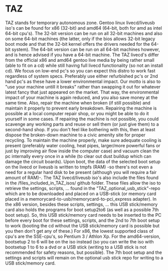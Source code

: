 # TAZ
TAZ stands for temporary autonomous zone.
Gentoo linux livecd/liveusb iso's can be found for x86 (32-bit) and amd64 (64-bit, both for amd as intel 64-bit cpu's).
The 32-bit version can be run on all 32-bit machines and also on some 64-bit machines (the latter, only if the bios allows 32-bit legacy boot mode and that the 32-bit kernel offers the drivers needed for the 64-bit system).
The 64-bit version can be run on all 64-bit machines however, and is hence advised if you have a 64-bit machine.
The TAZ livecd's differ from the official x86 and amd64 gentoo live media by being
rather small (able to fit on a cd) while still having full livecd functionality (so not an install cd).
We focus on low-end pc's so you can expect this distro to work fast regardless of system specs.
Preferably use either refurbished pc's or 2nd hand pc's as these have a lower environmental impact.
Our motto is also to "use your machine untill it breaks" rather than swapping it out for whatever latest fancy that just appeared on the market.
That way, the environmental impact of your machine is again reduced, and you also save money at the same time.
Also, repair the machine when broken (if still possible) and maintain it properly to prevent early breakdown.
Repairing the machine is possible at a local computer repair shop, or you might be able to do it yourself in some cases.
If repairing the machine is not possible, you could scavenge any working parts and reuse or sell them (or just give them) to a second-hand shop. If you don't feel like bothering with this, then at least dispose the broken-down machine to a civic amenity site for proper recycling.
To maintain the machine properly, make sure adequate cooling is present (preferably water cooling, heat pipes, larger/more powerful fans or just by improving air flow inside the computer case) and vacuum clean the pc internally every once in a while (to clear out dust buildup which can damage the circuit boards).
Upon boot, the data of the selected boot setup on the livecd or liveusb is written to tmpfs (RAM) -so there's not even a need for a 
regular hard disk to be present (although you will require a fair amount of RAM)-.
The TAZ livecd/liveusb iso's also include the files found in the /files_included_in_TAZ_isos/ github folder. These files allow the
iso to retrieve the settings, scripts, ... found in the "TAZ_optional_usb_stick"-repo which are to be downloaded and placed on a
USB-stick (or memory card placed in a memorycard-to-usb/memorycard-to-pci_express adapter). In the x86 version, besides these scripts, settings, ... this USB stick/memory card also holds the programs for boot setup2to6 (as well as a possible 7th boot setup). So, this USB stick/memory card needs to be inserted to the PC before every boot for these settings, scripts, and the 2nd to 7th boot setup to work (booting the cd without the USB stick/memory card is possible but you then don't get any of these.) For x86, the lowest supported class of cpu's are the SSE-cpu's, so Pentium 3 / Athlon Xp.
For the amd64-version, bootsetup 2 to 6 will be on the iso instead (so you can write the iso with bootsetup 1 to 6 to a dvd or a USB stick (writing to a USB stick is not recommended for safety reasons, but possible). The 7th boot setup and the settings and scripts will remain on the optional usb stick repo for writing to a USB stick/memory card.
